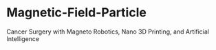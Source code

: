 # Magnetic-Field-Particle
Cancer Surgery with Magneto Robotics, Nano 3D Printing, and Artificial Intelligence
